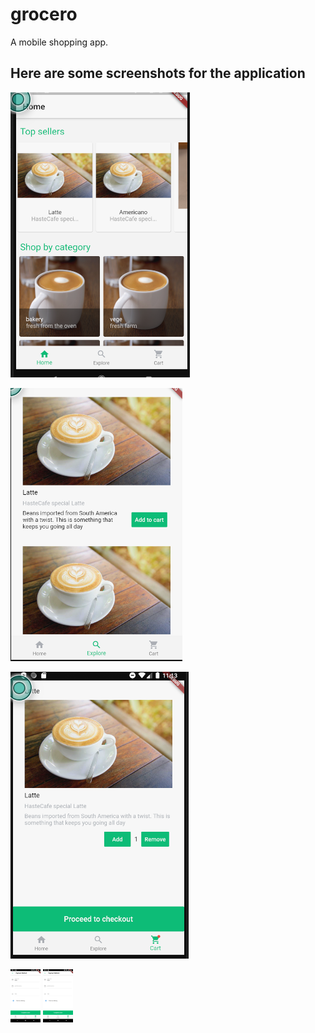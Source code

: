 # grocero

A mobile shopping app. 

## Here are some screenshots for the application

![alt text](https://github.com/appcoreopc/grocero/blob/master/1.png)


![alt text](https://github.com/appcoreopc/grocero/blob/master/2.png)


![alt text](https://github.com/appcoreopc/grocero/blob/master/3.png)


<img src="https://github.com/appcoreopc/grocero/blob/master/4.png" width="48"/>

<img src="https://github.com/appcoreopc/grocero/blob/master/5.png" width="48"/>


